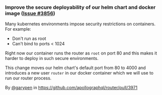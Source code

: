 ### Improve the secure deployability of our helm chart and docker image ([Issue #3856](https://github.com/apollographql/router/issues/3856))

Many kubernetes environments impose security restrictions on containers. For example:
 - Don't run as root
 - Can't bind to ports < 1024

Right now our container runs the router as `root` on port 80 and this makes it harder to deploy in such secure environments.

This change moves our helm chart's default port from 80 to 4000 and introduces a new user `router` in our docker container which we will use to run our router process.

By [@garypen](https://github.com/garypen) in https://github.com/apollographql/router/pull/3971